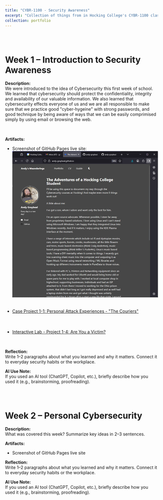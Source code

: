 ```yaml
---
title: "CYBR-1100 - Security Awareness"
excerpt: "Collection of things from in Hocking College's CYBR-1100 class" # <br/><img src='/images/500x300.png'>
collection: portfolio
---
```


<a id="week_01"></a><br><br>
# Week 1 – Introduction to Security Awareness
 
**Description:**  
We were introduced to the idea of Cybersecurity this first week of school.  We learned that cybersecurity should protect the confidentiality, integrity and availability of our valuable information. We also learned that cybersecurity effects everyone of us and we are all responsible to make sure that we practice good "cyber-hygeine" with strong passwords, and good technique by being aware of ways that we can be easily comprimised simply by using email or browsing the web.
<br><br><br>
 
**Artifacts:**  
- Screenshot of GitHub Pages live site: <br> <img src='/images/Screenshot_of_Live_github.io.png'>
<br><br><br>
- [Case Project 1-1: Personal Attack Experiences - "The Couriers"](/files/Week_01-Case_Project-Andy_Graybeal-The_Couriers.pdf)  
<br><br><br>
- [Interactive Lab - Project 1-4: Are You a Victim?](/files/Week_01-Interactive_Lab-Andy_Graybeal.pdf)
<br><br><br>
 
**Reflection:**  
Write 1–2 paragraphs about what you learned and why it matters. Connect it to everyday security habits or the workplace.  
 
**AI Use Note:**  
If you used an AI tool (ChatGPT, Copilot, etc.), briefly describe how you used it (e.g., brainstorming, proofreading).

<a id="week_02"></a><br><br>
# Week 2 – Personal Cybersecurity
 
**Description:**  
What was covered this week? Summarize key ideas in 2–3 sentences.  
 
**Artifacts:**  
- Screenshot of GitHub Pages live site  
 
**Reflection:**  
Write 1–2 paragraphs about what you learned and why it matters. Connect it to everyday security habits or the workplace.  
 
**AI Use Note:**  
If you used an AI tool (ChatGPT, Copilot, etc.), briefly describe how you used it (e.g., brainstorming, proofreading).
